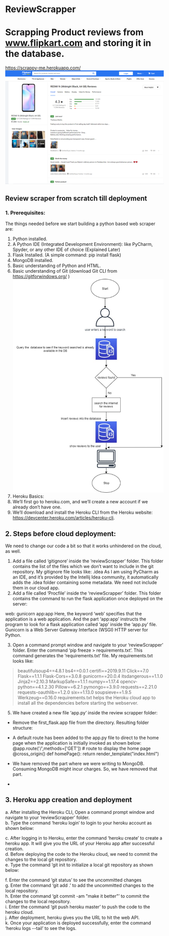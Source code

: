 # ReviewScrapper
# Scrapping Product reviews from www.flipkart.com and storing it in the database.
https://scrappy-me.herokuapp.com/
![](review.png)
## Review scraper from scratch till deployment
### 1.	Prerequisites:
The things needed before we start building a python based web scraper are:
1.	Python installed.
2.  A Python IDE (Integrated Development Environment): like PyCharm, Spyder, or any other IDE of choice (Explained Later)
3.	Flask Installed. (A simple command: pip install flask)
4.	MongoDB installed.
5.	Basic understanding of Python and HTML.
6.	Basic understanding of Git (download Git CLI from https://gitforwindows.org/ )
![](arch.jpg)
6.	Heroku Basics:
1.	We’ll first go to heroku.com, and we’ll create a new account if we already don’t have one.
2.	We’ll download and install the Heroku CLI from the Heroku website: https://devcenter.heroku.com/articles/heroku-cli.
## 2.	Steps before cloud deployment:
We need to change our code a bit so that it works unhindered on the cloud, as well.
1. Add a file called ‘gitignore’ inside the ‘reviewScrapper’ folder. This folder contains the list of the files which we don’t want to include in the git repository. My gitignore file looks like:
.idea
As I am using PyCharm as an IDE, and it’s provided by the Intellij Idea community, it automatically adds the .idea folder containing some metadata. We need not include them in our cloud app.
2. 	Add a file called ‘Procfile’ inside the ‘reviewScrapper’ folder. This folder contains the command to run the flask application once deployed on the server:

web: gunicorn app:app
Here, the keyword ‘web’ specifies that the application is a web application. And the part ‘app:app’ instructs the program to look for a flask application called ‘app’ inside the ‘app.py’ file. Gunicorn is a Web Server Gateway Interface (WSGI) HTTP server for Python.

3. 	Open a command prompt window and navigate to your ‘reviewScrapper’ folder. Enter the command ‘pip freeze > requirements.txt’. This command generates the ‘requirements.txt’ file. My requirements.txt looks like:

> beautifulsoup4==4.8.1
 bs4==0.0.1
 certifi==2019.9.11
 Click==7.0
 Flask==1.1.1
 Flask-Cors==3.0.8
 gunicorn==20.0.4
 itsdangerous==1.1.0
 Jinja2==2.10.3
 MarkupSafe==1.1.1
 numpy==1.17.4
 opencv-python==4.1.2.30
 Pillow==6.2.1
 pymongo==3.9.0
 requests==2.21.0
 requests-oauthlib==1.2.0
 six==1.13.0
 soupsieve==1.9.5
 Werkzeug==0.16.0
requirements.txt helps the Heroku cloud app to install all the dependencies before starting the webserver.

5.	We have created a new file ‘app.py’ inside the review scrapper folder:
 
*	Remove the first_flask.app file from the directory. Resulting folder structure:
 
*	A default route has been added to the app.py file to direct  to the home page when the application is initially invoked as shown below:
@app.route('/',methods=['GET'])  # route to display the home page
@cross_origin()
def homePage():
    return render_template("index.html")

*	We have removed the part where we were writing to MongoDB. Consuming MongoDB might incur charges. So, we have removed that part. 
*	
## 3.	Heroku app creation and deployment
a.	After installing the Heroku CLI, Open a command prompt window and navigate to your ‘reviewScrapper’ folder.<br>
b.	Type the command ‘heroku login’ to login to your heroku account as shown   below:<br>
 
c.	After logging in to Heroku, enter the command ‘heroku create’ to create a heroku app. It will give you the URL of your Heroku app after successful creation.<br>
d.	Before deploying the code to the Heroku cloud, we need to commit the changes to the local git repository.<br>
e.	Type the command ‘git init to initialize a local git repository  as shown below:<br>
 
f.	Enter the command ‘git status’ to see the uncommitted changes<br>
g.	Enter the command ‘git add .’ to add the uncommitted changes to the local repository.<br>
h.	Enter the command ‘git commit -am "make it better"’ to commit the changes to the local repository.<br>
i.	Enter the command ‘git push heroku master’ to push the code to the heroku cloud.<br>
j.	After deployment, heroku gives you the URL to hit the web API.<br>
k.	Once your application is deployed successfully, enter the command ‘heroku logs --tail’ to see the logs.<br>
